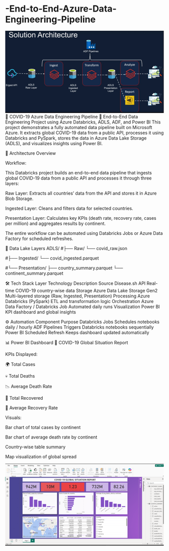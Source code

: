 # -End-to-End-Azure-Data-Engineering-Pipeline

![Architecture Diagram](architecture.jpeg.png)
🦠 COVID-19 Azure Data Engineering Pipeline
🚀 End-to-End Data Engineering Project using Azure Databricks, ADLS, ADF, and Power BI
This project demonstrates a fully automated data pipeline built on Microsoft Azure. It extracts global COVID-19 data from a public API, processes it using Databricks and PySpark, stores the data in Azure Data Lake Storage (ADLS), and visualizes insights using Power BI.

🧩 Architecture Overview

Workflow:

This Databricks project builds an end-to-end data pipeline that ingests global COVID-19 data from a public API and processes it through three layers:

Raw Layer: Extracts all countries’ data from the API and stores it in Azure Blob Storage.

Ingested Layer: Cleans and filters data for selected countries.

Presentation Layer: Calculates key KPIs (death rate, recovery rate, cases per million) and aggregates results by continent.

The entire workflow can be automated using Databricks Jobs or Azure Data Factory for scheduled refreshes.



🧱 Data Lake Layers
ADLS/
#├── Raw/
     └── covid_raw.json

#├── Ingested/
     └── covid_ingested.parquet

#└── Presentation/
    ├── country_summary.parquet
    └── continent_summary.parquet



🛠️ Tech Stack
Layer	Technology	Description
Source	Disease.sh API	Real-time COVID-19 country-wise data
Storage	Azure Data Lake Storage Gen2	Multi-layered storage (Raw, Ingested, Presentation)
Processing	Azure Databricks (PySpark)	ETL and transformation logic
Orchestration	Azure Data Factory / Databricks Job	Automated daily runs
Visualization	Power BI	KPI dashboard and global insights


⚙️ Automation
Component	Purpose
Databricks Jobs	Schedules notebooks daily / hourly
ADF Pipelines	Triggers Databricks notebooks sequentially
Power BI Scheduled Refresh	Keeps dashboard updated automatically


📊 Power BI Dashboard
🧠 COVID-19 Global Situation Report

KPIs Displayed:

🌍 Total Cases

💀 Total Deaths

📉 Average Death Rate

💚 Total Recovered

💪 Average Recovery Rate

Visuals:

Bar chart of total cases by continent

Bar chart of average death rate by continent

Country-wise table summary

Map visualization of global spread

![Dashboard](POWER_BI_graph.jpeg.png)
